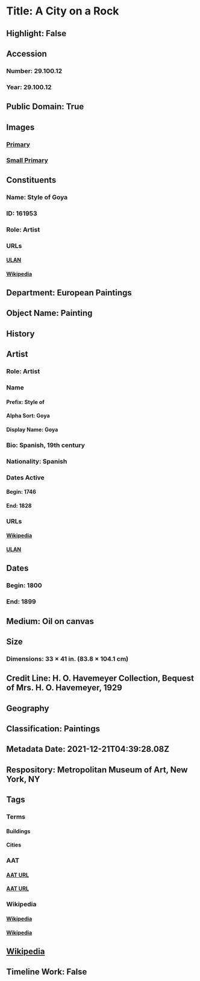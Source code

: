 # Title: A City on a Rock
## Highlight: False
## Accession
### Number: 29.100.12
### Year: 29.100.12
## Public Domain: True
## Images
### [Primary](https://images.metmuseum.org/CRDImages/ep/original/DP-17460-001.jpg)
### [Small Primary](https://images.metmuseum.org/CRDImages/ep/web-large/DP-17460-001.jpg)
## Constituents
### Name: Style of Goya
### ID: 161953
### Role: Artist
### URLs
#### [ULAN](http://vocab.getty.edu/page/ulan/500118936)
#### [Wikipedia](https://www.wikidata.org/wiki/Q5432)
## Department: European Paintings
## Object Name: Painting
## History
## Artist
### Role: Artist
### Name
#### Prefix: Style of
#### Alpha Sort: Goya
#### Display Name: Goya
### Bio: Spanish, 19th century
### Nationality: Spanish
### Dates Active
#### Begin: 1746
#### End: 1828
### URLs
#### [Wikipedia](https://www.wikidata.org/wiki/Q5432)
#### [ULAN](http://vocab.getty.edu/page/ulan/500118936)
## Dates
### Begin: 1800
### End: 1899
## Medium: Oil on canvas
## Size
### Dimensions: 33 × 41 in. (83.8 × 104.1 cm)
## Credit Line: H. O. Havemeyer Collection, Bequest of Mrs. H. O. Havemeyer, 1929
## Geography
## Classification: Paintings
## Metadata Date: 2021-12-21T04:39:28.08Z
## Respository: Metropolitan Museum of Art, New York, NY
## Tags
### Terms
#### Buildings
#### Cities
### AAT
#### [AAT URL](http://vocab.getty.edu/page/aat/300004789)
#### [AAT URL](http://vocab.getty.edu/page/aat/300008389)
### Wikipedia
#### [Wikipedia]()
#### [Wikipedia]()
## [Wikipedia](https://www.wikidata.org/wiki/Q19911544)
## Timeline Work: False